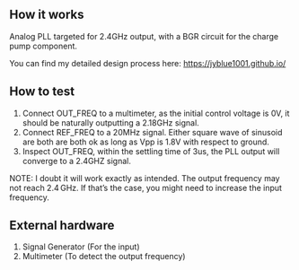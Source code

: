 <!---

This file is used to generate your project datasheet. Please fill in the information below and delete any unused
sections.

You can also include images in this folder and reference them in the markdown. Each image must be less than
512 kb in size, and the combined size of all images must be less than 1 MB.
-->

## How it works

Analog PLL targeted for 2.4GHz output, with a BGR circuit for the charge pump component.

You can find my detailed design process here: https://jyblue1001.github.io/

## How to test

1. Connect OUT_FREQ to a multimeter, as the initial control voltage is 0V, it should be naturally outputting a 2.18GHz signal.
2. Connect REF_FREQ to a 20MHz signal. Either square wave of sinusoid are both are both ok as long as Vpp is 1.8V with respect to ground.
3. Inspect OUT_FREQ, within the settling time of 3us, the PLL output will converge to a 2.4GHZ signal.

NOTE: I doubt it will work exactly as intended. The output frequency may not reach 2.4 GHz. If that’s the case, you might need to increase the input frequency.

## External hardware

1. Signal Generator (For the input)
2. Multimeter (To detect the output frequency)